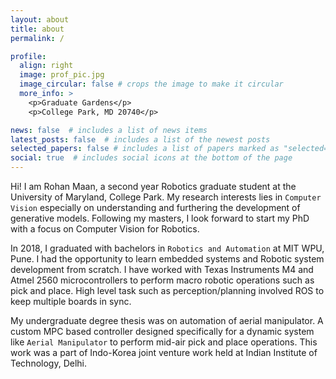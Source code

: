 ```yaml
---
layout: about
title: about
permalink: /

profile:
  align: right
  image: prof_pic.jpg
  image_circular: false # crops the image to make it circular
  more_info: >
    <p>Graduate Gardens</p>
    <p>College Park, MD 20740</p>

news: false  # includes a list of news items
latest_posts: false  # includes a list of the newest posts
selected_papers: false # includes a list of papers marked as "selected={true}"
social: true  # includes social icons at the bottom of the page
---
```


Hi! I am Rohan Maan, a second year Robotics graduate student at the University of Maryland, College Park. My research interests lies in `Computer Vision` especially on understanding and furthering the development of generative models. Following my masters, I look forward to start my PhD with a focus on Computer Vision for Robotics.

In 2018, I graduated with bachelors in `Robotics and Automation` at MIT WPU, Pune. I had the opportunity to learn embedded systems and Robotic system development from scratch. I have worked with Texas Instruments M4 and Atmel 2560 microcontrollers to perform macro robotic operations such as pick and place. High level task such as perception/planning involved ROS to keep multiple boards in sync. 

My undergraduate degree thesis was on automation of aerial manipulator. A custom MPC based controller designed specifically for a dynamic system like `Aerial Manipulator` to perform mid-air pick and place operations. This work was a part of Indo-Korea joint venture work held at Indian Institute of Technology, Delhi.